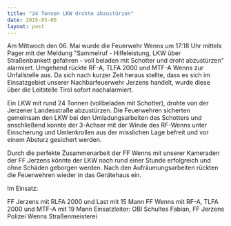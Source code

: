 ```yaml
---
title: "24 Tonnen LKW drohte abzustürzen"
date: 2015-05-06
layout: post
---
```


Am Mittwoch den 06. Mai wurde die Feuerwehr Wenns um 17:18 Uhr mittels Pager mit der Meldung "Sammelruf - Hilfeleistung, LKW über Straßenbankett gefahren - voll beladen mit Schotter und droht abzustürzen" alarmiert. Umgehend rückte RF-A, TLFA 2000 und MTF-A Wenns zur Unfallstelle aus. Da sich nach kurzer Zeit heraus stellte, dass es sich im Einsatzgebiet unserer Nachbarfeuerwehr Jerzens handelt, wurde diese über die Leitstelle Tirol sofort nachalarmiert.

Ein LKW mit rund 24 Tonnen (vollbeladen mit Schotter), drohte von der Jerzener Landesstraße abzustürzen. Die Feuerwehren sicherten gemeinsam den LKW bei den Umladungsarbeiten des Schotters und anschließend konnte der 3-Achser mit der Winde des RF-Wenns unter Einscherung und Umlenkrollen aus der misslichen Lage befreit und vor einem Absturz gesichert werden.

Durch die perfekte Zusammenarbeit der FF Wenns mit unserer Kameraden der FF Jerzens könnte der LKW nach rund einer Stunde erfolgreich und ohne Schäden geborgen werden. Nach den Aufräumungsarbeiten rückten die Feuerwehren wieder in das Gerätehaus ein.

Im Einsatz:

FF Jerzens mit RLFA 2000 und Last mit 15 Mann
FF Wenns mit RF-A, TLFA 2000 und MTF-A mit 19 Mann
Einsatzleiter: OBI Schultes Fabian, FF Jerzens
Polizei Wenns
Straßenmeisterei